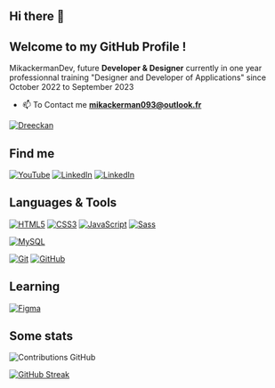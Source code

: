 ## Hi there 👋 
## Welcome to my GitHub Profile !

MikackermanDev, future **Developer & Designer** currently in one year professionnal training "Designer and Developer of Applications" since October 2022 to September 2023

<!--
https://github.com/anuraghazra/github-readme-stats#github-stats-card
https://github.com/DenverCoder1/github-readme-streak-stats
-->

- 📫 To Contact me  **mikackerman093@outlook.fr**


[![Dreeckan](https://github-profile-trophy.vercel.app/?username=mikackermandev&theme=onedark&rank=SECRET,SSS,SS,S,AAA,AA,A&no-bg=true&no-frame=true&margin-w=16)](https://github.com/ryo-ma/github-profile-trophy)

## Find me

[![YouTube](https://img.shields.io/badge/-YouTube-000?&logo=YouTube&logoColor=F00)](https://www.youtube.com/@MikackermanDev)
[![LinkedIn](https://img.shields.io/badge/-GitHub-000?&logo=GitHub&logoColor=FFF)](https://github.com/MikackermanDev)
[![LinkedIn](https://img.shields.io/badge/-LinkedIn-000?&logo=LinkedIn&logoColor=0A66C2)](https://www.linkedin.com/in/?/)

## Languages & Tools


[![HTML5](https://img.shields.io/badge/-HTML5-000?&logo=HTML5&logoColor=E34F26)](https://www.w3.org/html/)
[![CSS3](https://img.shields.io/badge/-CSS3-000?&logo=CSS3&logoColor=1572B6)](https://developer.mozilla.org/fr/docs/Web/CSS)
[![JavaScript](https://img.shields.io/badge/-JavaScript-000?&logo=JavaScript&logoColor=F7DF1E)](https://developer.mozilla.org/en-US/docs/Web/JavaScript)
[![Sass](https://img.shields.io/badge/-Sass-000?&logo=Sass&logoColor=CC6699)](https://sass-lang.com)

[![MySQL](https://img.shields.io/badge/-MySQL-000?&logo=MySQL&logoColor=4479A1)](https://www.mysql.com/)

[![Git](https://img.shields.io/badge/-Git-000?&logo=Git&logoColor=F05032)](https://git-scm.com/)
[![GitHub](https://img.shields.io/badge/-GitHub-000?&logo=GitHub&logoColor=FFF)](https://www.github.com/)


## Learning

[![Figma](https://img.shields.io/badge/-Figma-000?&logo=Figma&logoColor=F24E1E)](https://www.figma.com/)

## Some stats

![Contributions GitHub](https://github-readme-stats.vercel.app/api?username=mikackermandev&theme=tokyonight&show_icons=true&count_private=true)

 [![GitHub Streak](https://github-readme-streak-stats.herokuapp.com?user=mikackermandev&&theme=tokyonight&hide_border=true)](https://git.io/streak-stats) 
